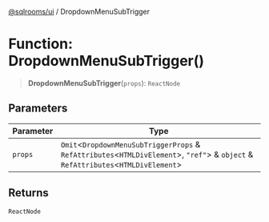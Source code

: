 [@sqlrooms/ui](../index.md) / DropdownMenuSubTrigger

# Function: DropdownMenuSubTrigger()

> **DropdownMenuSubTrigger**(`props`): `ReactNode`

## Parameters

| Parameter | Type |
| ------ | ------ |
| `props` | `Omit`\<`DropdownMenuSubTriggerProps` & `RefAttributes`\<`HTMLDivElement`\>, `"ref"`\> & `object` & `RefAttributes`\<`HTMLDivElement`\> |

## Returns

`ReactNode`
